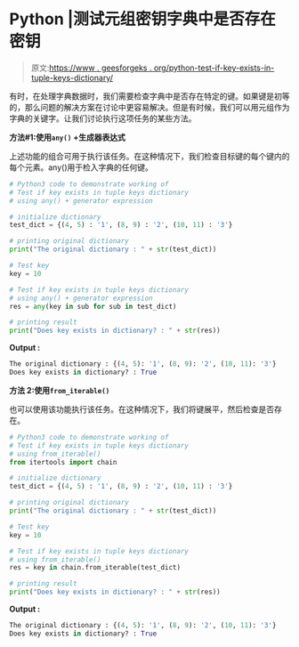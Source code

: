 # Python |测试元组密钥字典中是否存在密钥

> 原文:[https://www . geesforgeks . org/python-test-if-key-exists-in-tuple-keys-dictionary/](https://www.geeksforgeeks.org/python-test-if-key-exists-in-tuple-keys-dictionary/)

有时，在处理字典数据时，我们需要检查字典中是否存在特定的键。如果键是初等的，那么问题的解决方案在讨论中更容易解决。但是有时候，我们可以用元组作为字典的关键字。让我们讨论执行这项任务的某些方法。

**方法#1:使用`any()` +生成器表达式**

上述功能的组合可用于执行该任务。在这种情况下，我们检查目标键的每个键内的每个元素。any()用于检入字典的任何键。

```py
# Python3 code to demonstrate working of
# Test if key exists in tuple keys dictionary
# using any() + generator expression

# initialize dictionary
test_dict = {(4, 5) : '1', (8, 9) : '2', (10, 11) : '3'}

# printing original dictionary
print("The original dictionary : " + str(test_dict))

# Test key 
key = 10

# Test if key exists in tuple keys dictionary
# using any() + generator expression
res = any(key in sub for sub in test_dict)

# printing result
print("Does key exists in dictionary? : " + str(res))
```

**Output :**

```py
The original dictionary : {(4, 5): '1', (8, 9): '2', (10, 11): '3'}
Does key exists in dictionary? : True

```

**方法 2:使用`from_iterable()`**

也可以使用该功能执行该任务。在这种情况下，我们将键展平，然后检查是否存在。

```py
# Python3 code to demonstrate working of
# Test if key exists in tuple keys dictionary
# using from_iterable()
from itertools import chain

# initialize dictionary
test_dict = {(4, 5) : '1', (8, 9) : '2', (10, 11) : '3'}

# printing original dictionary
print("The original dictionary : " + str(test_dict))

# Test key 
key = 10

# Test if key exists in tuple keys dictionary
# using from_iterable()
res = key in chain.from_iterable(test_dict)

# printing result
print("Does key exists in dictionary? : " + str(res))
```

**Output :**

```py
The original dictionary : {(4, 5): '1', (8, 9): '2', (10, 11): '3'}
Does key exists in dictionary? : True

```
